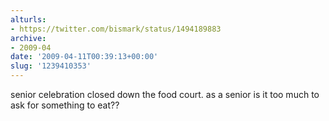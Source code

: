 ```yaml
---
alturls:
- https://twitter.com/bismark/status/1494189883
archive:
- 2009-04
date: '2009-04-11T00:39:13+00:00'
slug: '1239410353'
---
```


senior celebration closed down the food court. as a senior is it too much to ask for something to eat??

